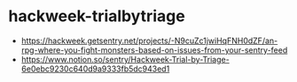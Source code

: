 # hackweek-trialbytriage

* https://hackweek.getsentry.net/projects/-N9cuZc1jwiHqFNH0dZF/an-rpg-where-you-fight-monsters-based-on-issues-from-your-sentry-feed
* https://www.notion.so/sentry/Hackweek-Trial-by-Triage-6e0ebc9230c640d9a9333fb5dc943ed1
